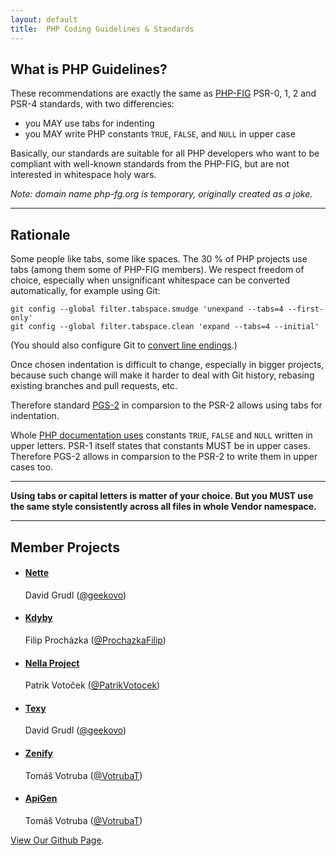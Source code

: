```yaml
---
layout: default
title:  PHP Coding Guidelines & Standards
---
```


What is PHP Guidelines?
-----------------------

These recommendations are exactly the same as [PHP-FIG] PSR-0, 1, 2 and PSR-4 standards, with two differencies:

- you MAY use tabs for indenting
- you MAY write PHP constants `TRUE`, `FALSE`, and `NULL` in upper case

Basically, our standards are suitable for all PHP developers who want to be compliant
with well-known standards from the PHP-FIG, but are not interested in whitespace holy wars.

*Note: domain name php-fg.org is temporary, originally created as a joke.*

<hr>

Rationale
---------

Some people like tabs, some like spaces. The 30 % of PHP projects use tabs (among them some of PHP-FIG
members). We respect freedom of choice, especially when unsignificant whitespace can be converted
automatically, for example using Git:

```
git config --global filter.tabspace.smudge 'unexpand --tabs=4 --first-only'
git config --global filter.tabspace.clean 'expand --tabs=4 --initial'
```

(You should also configure Git to [convert line endings](https://help.github.com/articles/dealing-with-line-endings).)

Once chosen indentation is difficult to change, especially in bigger
projects, because such change will make it harder to deal with Git history, rebasing existing
branches and pull requests, etc.

Therefore standard [PGS-2](pgs-2) in comparsion to
the PSR-2 allows using tabs for indentation.

Whole [PHP documentation uses](http://php.net/manual/en/types.comparisons.php)
constants `TRUE`, `FALSE` and `NULL` written in upper letters. PSR-1 itself
states that constants MUST be in upper cases. Therefore PGS-2 allows in comparsion
to the PSR-2 to write them in upper cases too.

----

**Using tabs or capital letters is matter of your choice. But you MUST use the same
style consistently across all files in whole Vendor namespace.**

---

Member Projects
---------------

<ul id="members">
    <li>
        <h4><a target="_blank" href="http://nette.org">Nette</a></h4>
        David Grudl (<a href="http://twitter.com/geekovo">@geekovo</a>)
    </li>
    <li>
        <h4><a target="_blank" href="https://kdyby.org">Kdyby</a></h4>
        Filip Procházka (<a href="https://twitter.com/ProchazkaFilip">@ProchazkaFilip</a>)
    </li>
    <li>
        <h4><a target="_blank" href="http://nella-project.org">Nella Project</a></h4>
        Patrik Votoček (<a href="http://twitter.com/PatrikVotocek">@PatrikVotocek</a>)
    </li>
    <li>
        <h4><a target="_blank" href="http://texy.info">Texy</a></h4>
        David Grudl (<a href="http://twitter.com/geekovo">@geekovo</a>)
    </li>
    <li>
        <h4><a target="_blank" href="https://github.com/Zenify">Zenify</a></h4>
        Tomáš Votruba (<a href="http://twitter.com/VotrubaT">@VotrubaT</a>)
    </li>
    <li>
        <h4><a target="_blank" href="https://github.com/ApiGen">ApiGen</a></h4>
        Tomáš Votruba (<a href="http://twitter.com/VotrubaT">@VotrubaT</a>)
    </li>
</ul>

[View Our Github Page](https://github.com/php-guidelines/standards).

[PHP-FIG]: http://www.php-fig.org
